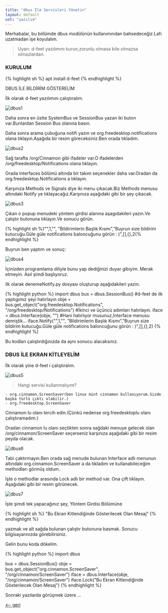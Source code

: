 ```yaml
---
title: "dbus İle Servisleri Yönetin"
layout: default
ust: "yazılım"
---
```

Merhabalar, bu bölümde dbus modülünün kullanımından bahsedeceğiz.Lafı uzatmadan işe koyulalım.

> Uyarı: d-feet yazılımını kurun,zorunlu olmasa bile olmazsa olmazlardan.

### KURULUM

{% highlight sh %}
apt install d-feet
{% endhighlight %}			
					

DBUS İLE BİLDİRİM GÖSTERELİM

İlk olarak d-feet yazılımını çalıştıralım.

![dbus1](./img/dbus_ile_servisleri_yonetin/1.png "dbus1")

Daha sonra en üstte SystemBus ve SessionBus yazan iki buton var.Bunlardan Session Bus olanına basın.

Daha sonra arama çubuğuna notifi yazın ve org.freedesktop.notifications olana tıklayın.Aşağıda bir resim göreceksiniz.Ben orada tıkladım.

![dbus2](./img/dbus_ile_servisleri_yonetin/2.png "dbus2")

Sağ tarafta /org/Cinnamon gibi ifadeler var.O ifadelerden /org/freedesktop/Notifications olana tıklayın.

Orada Interfaces bölümü altında bir takım seçenekler daha var.Oradan da org.freedesktop.Notifications a tıklayın.

Karşınıza Methods ve Signals diye iki menu çıkacak.Biz Methods menusu altındaki Notify ye tıklayacağız.Karşınıza aşağıdaki gibi bir şey çıkacak.

![dbus3](./img/dbus_ile_servisleri_yonetin/3.png "dbus3")

Çıkan o popup menudeki yöntem girdisi alanına aşagıdakileri yazın.Ve çalıştır butonuna tıklayın.Ve sonucu görün.

{% highlight sh %}"",1,"", "Bildirimlerin Başlık Kısmı","Buyrun size bildirim kutucuğu.Güle güle notifications baloncuğunu görün : )",[],{},2{% endhighlight %}				
					

Buyrun ben yaptım ve sonuç:

![dbus4](./img/dbus_ile_servisleri_yonetin/4.png "dbus4")

İçinizden programlama diliyle bunu yap dediğinizi duyar gibiyim. Merak etmeyin. Asıl şimdi başlıyoruz.

ilk olarak denemeNotify.py dosyası oluşturup aşağıdakileri yazın.

{% highlight python  %}
import dbus
bus = dbus.SessionBus() #d-feet de ilk yaptıgımız şeyi hatırlayın
obje = bus.get_object("org.freedesktop.Notifications", "/org/freedesktop/Notifications") #İkinci ve üçüncü adımları hatırlayın.
iface = dbus.Interface(obje, "") #Hani hatırlıyor musunuz,Interface menusu demiştik...
iface.Notify("",1,"", "Bildirimlerin Başlık Kısmı","Buyrun size bildirim kutucuğu.Güle güle notifications baloncuğunu görün : )",[],{},2)
{% endhighlight %}									
					

Bu kodları çalıştırdığınızda da aynı sonucu alacaksınız.

### DBUS İLE EKRAN KİTLEYELİM

İlk olarak yine d-feet i çalıştıralım.

![dbus5](./img/dbus_ile_servisleri_yonetin/5.png "dbus5")

> Hangi servisi kullanmalıyım?

    - org.cinnamon.ScreenSaver(ben linux mint cinnamon kullanıyorum.Sizde başka türlü çıktı olabilir.)
    - org.freedesktop.ScreenSaver

Cinnamon lu olanı tercih edin.(Çünkü nedense org.freedesktoplu olanı çalıştıramadım.)

Oradan cinnamon lu olanı seçtikten sonra sağdaki menuye gelecek olan /org/cinnamon/ScreenSaver seçerseniz karşınıza aşağıdaki gibi bir resim peyda olacak.

![dbus6](./img/dbus_ile_servisleri_yonetin/6.png "dbus6")

Tabi çaktırmayın.Ben orada sağ menude bulunan Interface adlı menunun altındaki org.cinnamon.ScreenSaver a da tıkladım ve kullanabileceğim methodları görmüş oldum.

İşte o methodlar arasında Lock adlı bir method var. Ona çift tıklayın. Aşağıdaki gibi bir resim görünecek.

![dbus7](./img/dbus_ile_servisleri_yonetin/7.png "dbus7")

İşte şimdi tek yapacağınız şey, Yöntem Girdisi Bölümüne

{% highlight sh  %}
"Bu Ekran Kitlendiğinde Gösterilecek Olan Mesaj"
{% endhighlight %}										
					

yazmak ve alt sağda bulunan çalıştır butonuna basmak. Sonucu bilgisayarınızda görebilirsiniz.

Gelin bunu koda dökelim.

{% highlight python  %}
import dbus

bus = dbus.SessionBus()
obje = bus.get_object("org.cinnamon.ScreenSaver", "/org/cinnamon/ScreenSaver")
iface = dbus.Interface(obje, "/org/cinnamon/ScreenSaver")
iface.Lock("Bu Ekran Kitlendiğinde Gösterilecek Olan Mesaj")
{% endhighlight %}

Sonraki yazılarda görüşmek üzere ...					

[<-- geri](../)
